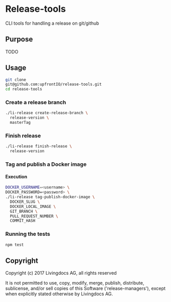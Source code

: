 # Release-tools
CLI tools for handling a release on git/github

## Purpose

TODO

## Usage
```bash
git clone
git@github.com:upfrontIO/release-tools.git
cd release-tools
```

### Create a release branch
```bash
./li-release create-release-branch \
  release-version \
  masterTag
```

### Finish release
```bash
./li-release finish-release \
  release-version
```

### Tag and publish a Docker image

#### Execution
```bash
DOCKER_USERNAME=<username> \
DOCKER_PASSWORD=<password> \
./li-release tag-publish-docker-image \
  DOCKER_SLUG \
  DOCKER_LOCAL_IMAGE \
  GIT_BRANCH \
  PULL_REQUEST_NUMBER \
  COMMIT_HASH
```

### Running the tests
```bash
npm test
```

## Copyright

Copyright (c) 2017 Livingdocs AG, all rights reserved

It is not permitted to use, copy, modify, merge, publish, distribute, sublicense, and/or sell copies of this Software ('release-managers'), except when explicitly stated otherwise by Livingdocs AG.
